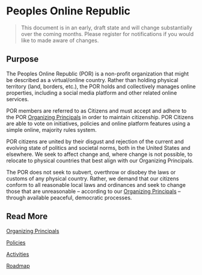 # Peoples Online Republic

> This document is in an early, draft state and will change substantially over the coming months. Please register for notifications if you would like to made aware of changes.

## Purpose

The Peoples Online Republic (POR) is a non-profit organization that might be described as a virtual/online country. Rather than holding physical territory (land, borders, etc.), the POR holds and collectively manages online properties, including a social media platform and other related online services.

POR members are referred to as Citizens and must accept and adhere to the POR [Organizing Principals](organizing-principals.md) in order to maintain citizenship. POR Citizens are able to vote on initiatives, policies and online platform features using a simple online, majority rules system.

POR citizens are united by their disgust and rejection of the current and evolving state of politics and societal norms, both in the United States and elsewhere. We seek to affect change and, where change is not possible, to relocate to physical countries that best align with our Organizing Principals.

The POR does not seek to subvert, overthrow or disobey the laws or customs of any physical country. Rather, we demand that our citizens conform to all reasonable local laws and ordinances and seek to change those that are unreasonable – according to our [Organizing Principals](organizing-principals.md) – through available peaceful, democratic processes.

## Read More

[Organizing Principals](organizing-principals.md)

[Policies](policies.md)

[Activities](activities.md)

[Roadmap](roadmap.md)
